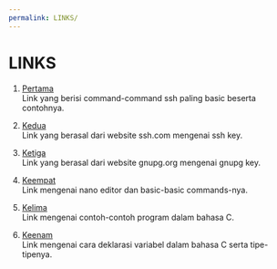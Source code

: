 ```yaml
---
permalink: LINKS/
---
```


# LINKS

1. [Pertama](https://www.hostinger.com/tutorials/ssh/basic-ssh-commands)<br>
Link yang berisi command-command ssh paling basic beserta contohnya.

2. [Kedua](https://www.ssh.com/academy/ssh-keys)<br>
Link yang berasal dari website ssh.com mengenai ssh key.

3. [Ketiga](https://www.gnupg.org/gph/en/manual/c14.html)<br>
Link yang berasal dari website gnupg.org mengenai gnupg key.

4. [Keempat](https://www.hostinger.com/tutorials/how-to-install-and-use-nano-text-editor)<br>
Link mengenai nano editor dan basic-basic commands-nya.

5. [Kelima](https://www.geeksforgeeks.org/c-programming-examples/)<br>
Link mengenai contoh-contoh program dalam bahasa C.

6. [Keenam](https://www.w3schools.com/c/c_variables.php)<br>
Link mengenai cara deklarasi variabel dalam bahasa C serta tipe-tipenya.
